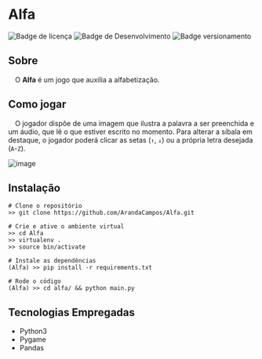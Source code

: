 # Alfa

![Badge de licença](http://img.shields.io/static/v1?label=LICENÇA&message=GNU&color=sucess&style=for-the-badge)   ![Badge de Desenvolvimento](http://img.shields.io/static/v1?label=STATUS&message=CONCLUÍDO&color=sucess&style=for-the-badge)   ![Badge versionamento](http://img.shields.io/static/v1?label=VERSAO&message=1.0&color=sucess&style=for-the-badge)

## Sobre

&emsp;O <strong>Alfa</strong> é um jogo que auxilia a alfabetização.<br>

## Como jogar

&emsp;O jogador dispõe de uma imagem que ilustra a palavra a ser preenchida e um áudio, que lê o que estiver escrito no momento. Para alterar a síbala em destaque, o jogador poderá clicar as setas (`↑`, `↓`) ou a própria letra desejada (`A`-`Z`).

![image](https://github.com/ArandaCampos/Alfa/assets/87876734/ce1571f5-2adc-471c-87f6-f7126be1b82a)

## Instalação

    # Clone o repositório
    >> git clone https://github.com/ArandaCampos/Alfa.git

    # Crie e ative o ambiente virtual
    >> cd Alfa
    >> virtualenv .
    >> source bin/activate

    # Instale as dependências
    (Alfa) >> pip install -r requirements.txt

    # Rode o código
    (Alfa) >> cd alfa/ && python main.py

## Tecnologias Empregadas

* Python3
* Pygame
* Pandas
